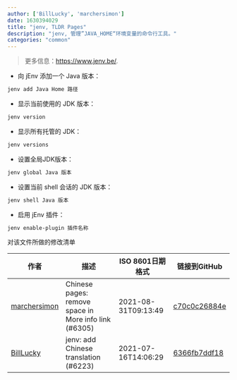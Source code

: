 ```yaml
---
author: ['BillLucky', 'marchersimon']
date: 1630394029
title: "jenv, TLDR Pages"
description: "jenv, 管理”JAVA_HOME“环境变量的命令行工具。"
categories: "common"
---
```

> 更多信息：<https://www.jenv.be/>.

- 向 jEnv 添加一个 Java 版本：

```bash
jenv add Java Home 路径
```

- 显示当前使用的 JDK 版本：

```bash
jenv version
```

- 显示所有托管的 JDK：

```bash
jenv versions
```

- 设置全局JDK版本：

```bash
jenv global Java 版本
```

- 设置当前 shell 会话的 JDK 版本：

```bash
jenv shell Java 版本
```

- 启用 jEnv 插件：

```bash
jenv enable-plugin 插件名称
```
对该文件所做的修改清单


作者 | 描述 | ISO 8601日期格式 | 链接到GitHub
------|-----|-----|-----
[marchersimon](mailto:50295997+marchersimon@users.noreply.github.com) | Chinese pages: remove space in More info link (#6305) | 2021-08-31T09:13:49 | [c70c0c26884e](https://github.com/tldr-pages/tldr/commit/c70c0c26884ee74fabb640cd842d1e4c72d9df4b)
[BillLucky](mailto:bill.libiao@gmail.com) | jenv: add Chinese translation (#6223) | 2021-07-16T14:06:29 | [6366fb7ddf18](https://github.com/tldr-pages/tldr/commit/6366fb7ddf18dadeffcb504e9422552aac6b7d3d)

